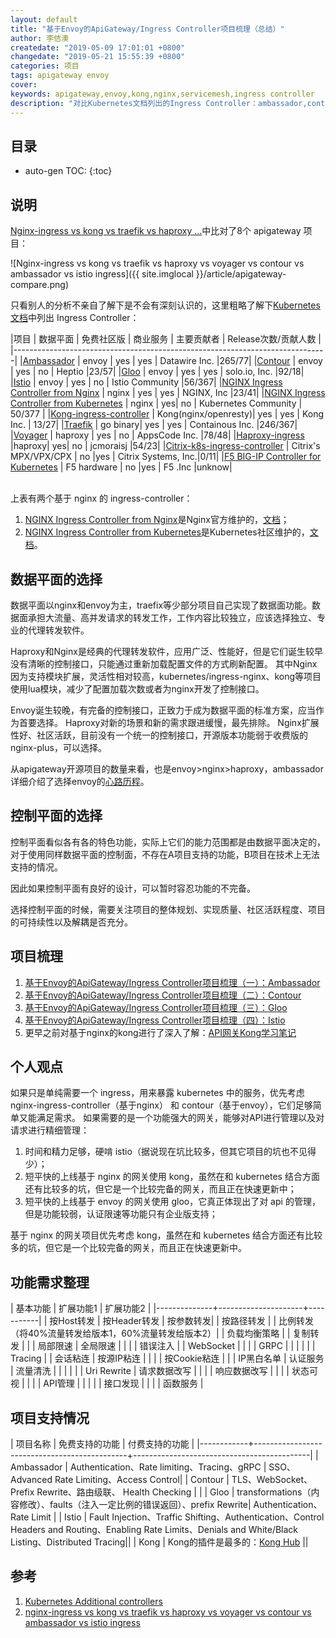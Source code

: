 ```yaml
---
layout: default
title: "基于Envoy的ApiGateway/Ingress Controller项目梳理（总结）"
author: 李佶澳
createdate: "2019-05-09 17:01:01 +0800"
changedate: "2019-05-21 15:55:39 +0800"
categories: 项目
tags: apigateway envoy
cover:
keywords: apigateway,envoy,kong,nginx,servicemesh,ingress controller
description: "对比Kubernetes文档列出的Ingress Controller：ambassador,contour,gloo,istio,traefik,voyager"
---
```


## 目录
* auto-gen TOC:
{:toc}

## 说明

[Nginx-ingress vs kong vs traefik vs haproxy ...][2]中比对了8个 apigateway 项目：

![Nginx-ingress vs kong vs traefik vs haproxy vs voyager vs contour vs ambassador vs istio ingress]({{ site.imglocal }}/article/apigateway-compare.png)

只看别人的分析不亲自了解下是不会有深刻认识的，这里粗略了解下[Kubernetes文档][1]中列出 Ingress Controller：

|项目    |      数据平面   |   免费社区版    |   商业服务     |   主要贡献者   | Release次数/贡献人数 |
|------------------------------------------------------------------------------|
|[Ambassador](https://github.com/datawire/ambassador)   |  envoy     |     yes         |      yes       |   Datawire Inc. |265/77|
|[Contour](https://github.com/heptio/contour) | envoy |  yes | no |  Heptio |23/57|
|[Gloo](https://github.com/solo-io/gloo) | envoy |  yes | yes | solo.io, Inc. |92/18|
|[Istio](https://github.com/istio/istio) |  envoy |  yes | no | Istio Community  |56/367|
|[NGINX Ingress Controller from Nginx](https://www.nginx.com/products/nginx/kubernetes-ingress-controller) | nginx | yes | yes | NGINX, Inc |23/41|
|[NGINX Ingress Controller from Kubernetes](https://github.com/kubernetes/ingress-nginx/)  | nginx | yes| no | Kubernetes Community | 50/377 |
|[Kong-ingress-controller](https://github.com/Kong/kubernetes-ingress-controller) | Kong(nginx/openresty)|  yes | yes | Kong Inc. | 13/27|
|[Traefik](https://github.com/containous/traefik) |  go binary| yes | yes | Containous Inc. |246/367|
|[Voyager](https://github.com/appscode/voyager/) | haproxy  |   yes | no | AppsCode Inc. |78/48|
|[Haproxy-ingress](https://github.com/jcmoraisjr/haproxy-ingress) |haproxy| yes| no |  jcmoraisj |54/23|
|[Citrix-k8s-ingress-controller](https://github.com/citrix/citrix-k8s-ingress-controller) | Citrix's MPX/VPX/CPX |  no |yes |  Citrix Systems, Inc.|0/11|
|[F5 BIG-IP Controller for Kubernetes](https://clouddocs.f5.com/products/connectors/k8s-bigip-ctlr/v1.9/) | F5  hardware | no |yes | F5 .Inc |unknow|

<br>
上表有两个基于 nginx 的 ingress-controller：

1. [NGINX Ingress Controller from Nginx](https://github.com/nginxinc/kubernetes-ingress/)是Nginx官方维护的，[文档](https://www.nginx.com/products/nginx/kubernetes-ingress-controller)；
2. [NGINX Ingress Controller from Kubernetes](https://github.com/kubernetes/ingress-nginx/)是Kubernetes社区维护的，[文档](https://kubernetes.github.io/ingress-nginx/how-it-works/)。

## 数据平面的选择

数据平面以nginx和envoy为主，traefix等少部分项目自己实现了数据面功能。数据面承担大流量、高并发请求的转发工作，工作内容比较独立，应该选择独立、专业的代理转发软件。

Haproxy和Nginx是经典的代理转发软件，应用广泛、性能好，但是它们诞生较早没有清晰的控制接口，只能通过重新加载配置文件的方式刷新配置。
其中Nginx因为支持模块扩展，灵活性相对较高，kubernetes/ingress-nginx、kong等项目使用lua模块，减少了配置加载次数或者为nginx开发了控制接口。

Envoy诞生较晚，有完备的控制接口，正致力于成为数据平面的标准方案，应当作为首要选择。
Haproxy对新的场景和新的需求跟进缓慢，最先排除。
Nginx扩展性好、社区活跃，目前没有一个统一的控制接口，开源版本功能弱于收费版的nginx-plus，可以选择。

从apigateway开源项目的数量来看，也是envoy>nginx>haproxy，ambassador详细介绍了选择envoy的[心路历程](https://blog.getambassador.io/envoy-vs-nginx-vs-haproxy-why-the-open-source-ambassador-api-gateway-chose-envoy-23826aed79ef)。

## 控制平面的选择

控制平面看似各有各的特色功能，实际上它们的能力范围都是由数据平面决定的，对于使用同样数据平面的控制面，不存在A项目支持的功能，B项目在技术上无法支持的情况。

因此如果控制平面有良好的设计，可以暂时容忍功能的不完备。

选择控制平面的时候，需要关注项目的整体规划、实现质量、社区活跃程度、项目的可持续性以及解耦是否充分。

## 项目梳理

1. [基于Envoy的ApiGateway/Ingress Controller项目梳理（一）：Ambassador](https://www.lijiaocn.com/%E9%A1%B9%E7%9B%AE/2019/05/21/apigateway-base-envoy-compare-ambassador.html)
2. [基于Envoy的ApiGateway/Ingress Controller项目梳理（二）：Contour](https://www.lijiaocn.com/%E9%A1%B9%E7%9B%AE/2019/05/21/apigateway-base-envoy-compare-contour.html)
3. [基于Envoy的ApiGateway/Ingress Controller项目梳理（三）：Gloo](https://www.lijiaocn.com/%E9%A1%B9%E7%9B%AE/2019/05/21/apigateway-base-envoy-compare-gloo.html)
4. [基于Envoy的ApiGateway/Ingress Controller项目梳理（四）：Istio](https://www.lijiaocn.com/%E9%A1%B9%E7%9B%AE/2019/05/21/apigateway-base-envoy-compare-istio.html)
5. 更早之前对基于nginx的kong进行了深入了解：[API网关Kong学习笔记](https://www.lijiaocn.com/tags/all.html#kong)

## 个人观点

如果只是单纯需要一个 ingress，用来暴露 kubernetes 中的服务，优先考虑 nginx-ingress-controller（基于nginx） 和 contour（基于envoy），它们足够简单又能满足需求。
如果需要的是一个功能强大的网关，能够对API进行管理以及对请求进行精细管理：

1. 时间和精力足够，硬啃 istio（据说现在坑比较多，但其它项目的坑也不见得少）；
2. 短平快的上线基于 nginx 的网关使用 kong，虽然在和 kubernetes 结合方面还有比较多的坑，但它是一个比较完备的网关，而且正在快速更新中；
3. 短平快的上线基于 envoy 的网关使用 gloo，它真正体现出了对 api 的管理，但是功能较弱，认证限速等功能只有企业版支持；

基于 nginx 的网关项目优先考虑 kong，虽然在和 kubernetes 结合方面还有比较多的坑，但它是一个比较完备的网关，而且正在快速更新中。

## 功能需求整理

| 基本功能     |  扩展功能1          | 扩展功能2 |
|--------------+---------------------+-----------|
| 按Host转发   |  按Header转发       | 按参数转发|
| 按路径转发   |                     | 比例转发（将40%流量转发给版本1，60%流量转发给版本2）|
| 负载均衡策略 |                     | 复制转发  | 
|              |  局部限速           | 全局限速  |
|              |                     | 错误注入  |
| WebSocket    |                     |           |
| GRPC         |                     |           |
|              |                     | Tracing   |
| 会话粘连     |  按源IP粘连         |           |
|              |  按Cookie粘连       |           |
| IP黑白名单   |  认证服务           | 流量清洗  |
|              |                     |           |
| Uri Rewrite  |  请求数据改写       |           |
|              |  响应数据改写       |           |
|              |  状态可视           |           |
|              |  API管理            |           |
|              |                     | 接口发现  |
|              |                     | 函数服务  |

## 项目支持情况

|  项目名称  |        免费支持的功能                        |               付费支持的功能               |
|------------+----------------------------------------------+--------------------------------------------|
| Ambassador | Authentication、Rate limiting、Tracing、gRPC | SSO、Advanced Rate Limiting、Access Control|
| Contour    | TLS、WebSocket、Prefix Rewrite、路由级联、 Health Checking   |   |
| Gloo       | transformations（内容修改）、faults（注入一定比例的错误返回）、prefix Rewrite| Authentication、Rate Limit |
| Istio      | Fault Injection、Traffic Shifting、Authentication、Control Headers and Routing、Enabling Rate Limits、Denials and White/Black Listing、Distributed Tracing||
| Kong       | Kong的插件是最多的：[Kong Hub](https://docs.konghq.com/hub/) ||

## 参考

1. [Kubernetes Additional controllers][1]
2. [nginx-ingress vs kong vs traefik vs haproxy vs voyager vs contour vs ambassador vs istio ingress][2]

[1]: https://kubernetes.io/docs/concepts/services-networking/ingress-controllers/#additional-controllers "Additional controllers"
[2]: https://kubedex.com/nginx-ingress-vs-kong-vs-traefik-vs-haproxy-vs-voyager-vs-contour-vs-ambassador/ "nginx-ingress vs kong vs traefik vs haproxy vs voyager vs contour vs ambassador vs istio ingress"
